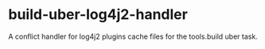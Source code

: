 # build-uber-log4j2-handler
A conflict handler for log4j2 plugins cache files for the tools.build uber task.
